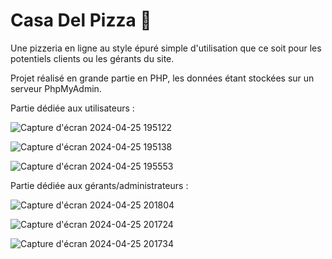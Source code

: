 # Casa Del Pizza 🍕

Une pizzeria en ligne au style épuré simple d'utilisation que ce soit pour les potentiels clients ou les gérants du site.

Projet réalisé en grande partie en PHP, les données étant stockées sur un serveur PhpMyAdmin.

Partie dédiée aux utilisateurs : 

![Capture d'écran 2024-04-25 195122](https://github.com/REN-Romain/Casa-Del-Pizza/assets/109158149/a8dc70f0-bea4-4107-a8a6-09c93b57033f)

![Capture d'écran 2024-04-25 195138](https://github.com/REN-Romain/Casa-Del-Pizza/assets/109158149/24b408f3-a170-4913-ad5c-b87b00f5aad4)

![Capture d'écran 2024-04-25 195553](https://github.com/REN-Romain/Casa-Del-Pizza/assets/109158149/41bac0fe-6be4-4f92-ab32-caa6db0be450)

Partie dédiée aux gérants/administrateurs : 

![Capture d'écran 2024-04-25 201804](https://github.com/REN-Romain/Casa-Del-Pizza/assets/109158149/c7c851aa-8b49-493d-928b-8780109830f4)

![Capture d'écran 2024-04-25 201724](https://github.com/REN-Romain/Casa-Del-Pizza/assets/109158149/090f6130-7493-467b-8487-c0a13e654196)

![Capture d'écran 2024-04-25 201734](https://github.com/REN-Romain/Casa-Del-Pizza/assets/109158149/50059c76-1803-4097-9c16-211fd7de1ff5)
